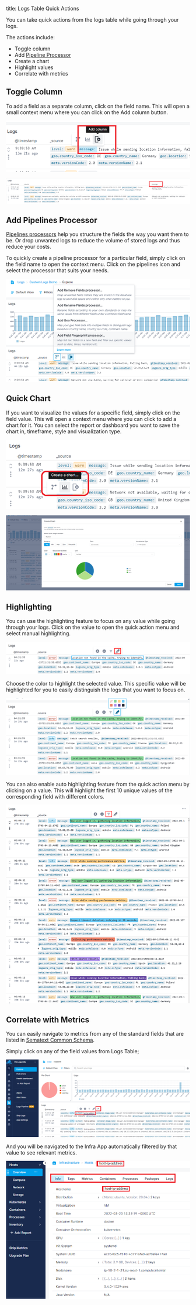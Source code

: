 title: Logs Table Quick Actions

You can take quick actions from the logs table while going through your logs.

The actions include:

  - Toggle column
  - Add [Pipeline Processor](../logs/pipelines)
  - Create a chart
  - Highlight values
  - Correlate with metrics

## Toggle Column

To add a field as a separate column, click on the field name. This will open a small context menu where you can click on the Add column button. 

![toggle_column](../images/logs/logs-table-quick-actions_1.png)

![new column](../images/logs/logs-table-quick-actions_2.png)

## Add Pipelines Processor

[Pipelines processors](../logs/pipelines) help you structure the fields the way you want them to be. Or drop unwanted logs to reduce the volume of stored logs and thus reduce your costs.

To quickly create a pipeline processor for a particular field, simply click on the field name to open the context menu. Click on the pipelines icon and select the processor that suits your needs. 

![pipelines](../images/logs/logs-table-quick-actions_3.png)

## Quick Chart

If you want to visualize the values for a specific field, simply click on the field value. This will open a context menu where you can click to add a chart for it.
You can select the report or dashboard you want to save the chart in, timeframe, style and visualization type.

![create chart](../images/logs/logs-table-quick-actions_4.png)

![quick chart builder](../images/logs/logs-table-quick-actions_5.png)

## Highlighting

You can use the highlighting feature to focus on any value while going through your logs.
Click on the value to open the quick action menu and select manual highlighting.

![highlight menu](../images/logs/logs-table-quick-actions_6.png)

Choose the color to highlight the selected value. This specific value will be highlighted for you to easily distinguish the logs that you want to focus on.

![manual highlighting](../images/logs/logs-table-quick-actions_7.png)

You can also enable auto highlighting feature from the quick action menu by clicking on a value. This will highlight the first 10 unique values of the corresponding field with different colors.

![auto highlighting](../images/logs/logs-table-quick-actions_8.png)

## Correlate with Metrics

You can easily navigate to metrics from any of the standard fields that are listed in [Sematext Common Schema](../tags/common-schema). 

Simply click on any of the field values from Logs Table;

![Navigate Infra](../images/logs/logs-table-navigate-infra.png)

And you will be navigated to the Infra App automatically filtered by that value to see relevant metrics.

![Host Flyout](../images/logs/host-flyout.png)

